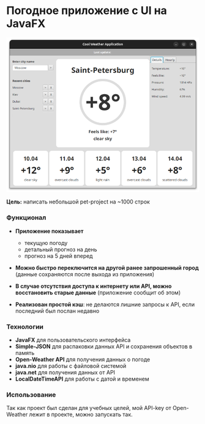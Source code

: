 # Погодное приложение c UI на JavaFX

![screenshot](img.png)

**Цель:** написать небольшой pet-project на ~1000 строк
### Функционал
- **Приложение показывает**
  - текущую погоду
  - детальный прогноз на день
  - прогноз на 5 дней вперед


- **Можно быстро переключится на другой ранее запрошенный город** (данные сохраняются после выхода из приложения)


- **В случае отсутствия доступа к интернету или API, можно восстановить старые данные** (приложение сообщит об этом)


- **Реализован простой кэш**: не делаются лишние запросы к API, если последний был послан недавно

### Технологии
- **JavaFX** для пользовательского интерфейса
- **Simple-JSON** для распаковки данных API и сохранения объектов в память
- **Open-Weather API** для получения данных о погоде
- **java.nio** для работы с файловой системой
- **java.net** для получения данных от API
- **LocalDateTimeAPI** для работы с датой и временем

### Использование
Так как проект был сделан для учебных целей, мой API-key от Open-Weather лежит в проекте, можно запускать так.
